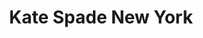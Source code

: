 ---
title: "Kate Spade New York"
url: /washington/kate-spade-new-york-m-street-northwest/
shop: clothes
---